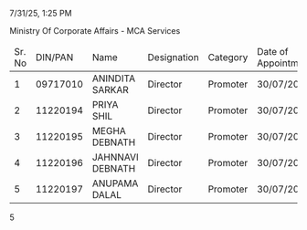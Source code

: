 7/31/25, 1:25 PM

Ministry Of Corporate Affairs - MCA Services

<table><thead><tr><td>Sr. No</td><td>DIN/PAN</td><td>Name</td><td>Designation</td><td>Category</td><td>Date of Appointment</td><td>Cessation Date</td><td>Signatory</td></tr></thead><tbody><tr><td>1</td><td>09717010</td><td>ANINDITA SARKAR</td><td>Director</td><td>Promoter</td><td>30/07/2025</td><td>-</td><td>Yes</td></tr><tr><td>2</td><td>11220194</td><td>PRIYA SHIL</td><td>Director</td><td>Promoter</td><td>30/07/2025</td><td>-</td><td>Yes</td></tr><tr><td>3</td><td>11220195</td><td>MEGHA DEBNATH</td><td>Director</td><td>Promoter</td><td>30/07/2025</td><td>-</td><td>Yes</td></tr><tr><td>4</td><td>11220196</td><td>JAHNNAVI DEBNATH</td><td>Director</td><td>Promoter</td><td>30/07/2025</td><td>-</td><td>Yes</td></tr><tr><td>5</td><td>11220197</td><td>ANUPAMA DALAL</td><td>Director</td><td>Promoter</td><td>30/07/2025</td><td>-</td><td>Yes</td></tr></tbody></table>

5